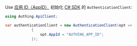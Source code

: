 Use [应用 ID（AppID）](/guides/faqs/get-app-id-and-secret.md) 初始化 [C# SDK](/en/reference/sdk-for-csharp/) 的 `AuthenticationClient`:

```csharp
using Authing.ApiClient;

var authenticationClient = new AuthenticationClient(opt =>
            {
                opt.AppId = "AUTHING_APP_ID";
            });
```
